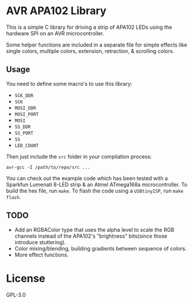 # AVR APA102 Library

This is a simple C library for driving a strip of APA102 LEDs using the
hardware SPI on an AVR microcontroller.

Some helper functions are included in a separate file for simple effects like
single colors, multiple colors, extension, retraction, & scrolling colors.


## Usage

You need to define some macro's to use this library:

* `SCK_DDR`
* `SCK`
* `MOSI_DDR`
* `MOSI_PORT`
* `MOSI`
* `SS_DDR`
* `SS_PORT`
* `SS`
* `LED_COUNT`

Then just include the `src` folder in your compilation process:

    avr-gcc -I /path/to/repo/src ...

You can check out the example code which has been tested with a Sparkfun
Lumenati 8-LED strip & an Atmel ATmega168a microcontroller. To build the hex
file, run `make`. To flash the code using a `USBtinyISP`, run `make flash`.


## TODO

* Add an RGBAColor type that uses the alpha level to scale the RGB channels
  instead of the APA102's "brightness" bits(since those introduce stuttering).
* Color mixing/blending, building gradients between sequence of colors.
* More effect functions.


# License

GPL-3.0
